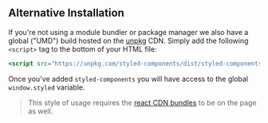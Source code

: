 ## Alternative Installation

If you're not using a module bundler or package manager we also have a global ("UMD") build hosted on the [unpkg](http://unpkg.com) CDN. Simply add the following ```<script>``` tag to the bottom of your HTML file:

```jsx
<script src="https://unpkg.com/styled-components/dist/styled-components.min.js"></script>
```

Once you've added `styled-components` you will have access to the global `window.styled` variable.

> This style of usage requires the [react CDN bundles](https://reactjs.org/docs/cdn-links.html) to be on the page as well.